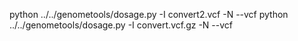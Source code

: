 python ../../genometools/dosage.py -I convert2.vcf -N --vcf
python ../../genometools/dosage.py -I convert.vcf.gz -N --vcf
